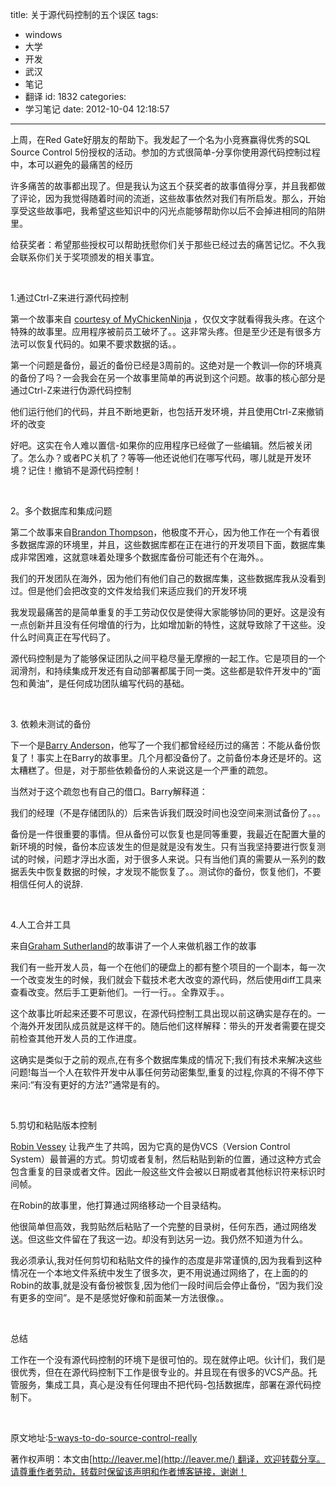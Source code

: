 title: 关于源代码控制的五个误区
tags:
  - windows
  - 大学
  - 开发
  - 武汉
  - 笔记
  - 翻译
id: 1832
categories:
  - 学习笔记
date: 2012-10-04 12:18:57
---

上周，在Red Gate好朋友的帮助下。我发起了一个名为小竞赛赢得优秀的SQL  Source Control 5份授权的活动。参加的方式很简单-分享你使用源代码控制过程中，本可以避免的最痛苦的经历

许多痛苦的故事都出现了。但是我认为这五个获奖者的故事值得分享，并且我都做了评论，因为我觉得随着时间的流逝，这些故事依然对我们有所启发。那么，开始享受这些故事吧，我希望这些知识中的闪光点能够帮助你以后不会掉进相同的陷阱里。

给获奖者：希望那些授权可以帮助抚慰你们关于那些已经过去的痛苦记忆。不久我会联系你们关于奖项颁发的相关事宜。

&nbsp;

1.通过Ctrl-Z来进行源代码控制

第一个故事来自 [courtesy of MyChickenNinja](http://www.troyhunt.com/2012/09/life-without-source-control-share-your.html#comment-661870477) ，仅仅文字就看得我头疼。在这个特殊的故事里。应用程序被前员工破坏了。。这非常头疼。但是至少还是有很多方法可以恢复代码的。如果不要求数据的话。。

第一个问题是备份，最近的备份已经是3周前的。这绝对是一个教训—你的环境真的备份了吗？一会我会在另一个故事里简单的再说到这个问题。故事的核心部分是通过Ctrl-Z来进行伪源代码控制

他们运行他们的代码，并且不断地更新，也包括开发环境，并且使用Ctrl-Z来撤销坏的改变

好吧。这实在令人难以置信-如果你的应用程序已经做了一些编辑。然后被关闭了。怎么办？或者PC关机了？等等—他还说他们在哪写代码，哪儿就是开发环境？记住！撤销不是源代码控制！

&nbsp;

2。多个数据库和集成问题

第二个故事来自[Brandon Thompson](http://www.troyhunt.com/2012/09/life-without-source-control-share-your.html#comment-661017718)，他极度不开心，因为他工作在一个有着很多数据库源的环境里，并且，这些数据库都在正在进行的开发项目下面，数据库集成非常困难，这就意味着处理多个数据库备份可能还有个在海外。。

我们的开发团队在海外，因为他们有他们自己的数据库集，这些数据库我从没看到过。但是他们会把改变的文件发给我们来适应我们的开发环境

我发现最痛苦的是简单重复的手工劳动仅仅是使得大家能够协同的更好。这是没有一点创新并且没有任何增值的行为，比如增加新的特性，这就导致除了干这些。没什么时间真正在写代码了。

源代码控制是为了能够保证团队之间平稳尽量无摩擦的一起工作。它是项目的一个润滑剂，和持续集成开发还有自动部署都属于同一类。这些都是软件开发中的“面包和黄油”，是任何成功团队编写代码的基础。

&nbsp;

3\. 依赖未测试的备份

下一个是[Barry Anderson](http://www.troyhunt.com/2012/09/life-without-source-control-share-your.html#comment-660761685)，他写了一个我们都曾经经历过的痛苦：不能从备份恢复了！事实上在Barry的故事里。几个月都没备份了。之前备份本身还是坏的。这太糟糕了。但是，对于那些依赖备份的人来说这是一个严重的疏忽。

当然对于这个疏忽也有自己的借口。Barry解释道：

我们的经理（不是存储团队的）后来告诉我们既没时间也没空间来测试备份了。。。

备份是一件很重要的事情。但从备份可以恢复也是同等重要，我最近在配置大量的新环境的时候，备份本应该发生的但是就是没有发生。只有当我坚持要进行恢复测试的时候，问题才浮出水面，对于很多人来说。只有当他们真的需要从一系列的数据丢失中恢复数据的时候，才发现不能恢复了。。测试你的备份，恢复他们，不要相信任何人的说辞.

&nbsp;

4.人工合并工具

来自[Graham Sutherland](http://www.troyhunt.com/2012/09/life-without-source-control-share-your.html#comment-660732156)的故事讲了一个人来做机器工作的故事

我们有一些开发人员，每一个在他们的硬盘上的都有整个项目的一个副本，每一次一个改变发生的时候，我们就会下载技术老大改变的源代码，然后使用diff工具来查看改变。然后手工更新他们。一行一行。。全靠双手。。

这个故事比听起来还要不可思议，在源代码控制工具出现以前这确实是存在的。一个海外开发团队成员就是这样干的。随后他们这样解释：带头的开发者需要在提交前检查其他开发人员的工作进度。

这确实是类似于之前的观点,在有多个数据库集成的情况下;我们有技术来解决这些问题!每当一个人在软件开发中从事任何劳动密集型,重复的过程,你真的不得不停下来问:“有没有更好的方法?”通常是有的。

&nbsp;

5.剪切和粘贴版本控制

[Robin Vessey](http://www.troyhunt.com/2012/09/life-without-source-control-share-your.html#comment-660687452) 让我产生了共鸣，因为它真的是伪VCS（Version Control System）最普遍的方式。剪切或者复制，然后粘贴到新的位置，通过这种方式会包含重复的目录或者文件。因此一般这些文件会被以日期或者其他标识符来标识时间帧。

在Robin的故事里，他打算通过网络移动一个目录结构。

他很简单但高效，我剪贴然后粘贴了一个完整的目录树，任何东西，通过网络发送。但这些文件留在了我这一边。却没有到达另一边。我仍然不知道为什么。

我必须承认,我对任何剪切和粘贴文件的操作的态度是非常谨慎的,因为我看到这种情况在一个本地文件系统中发生了很多次，更不用说通过网络了，在上面的的Robin的故事,就是没有备份被恢复,因为他们一段时间后会停止备份，“因为我们没有更多的空间”。是不是感觉好像和前面某一方法很像。。

&nbsp;

总结

工作在一个没有源代码控制的环境下是很可怕的。现在就停止吧。伙计们，我们是很优秀，但在在源代码控制下工作是很专业的。并且现在有很多的VCS产品。托管服务，集成工具，真心是没有任何理由不把代码-包括数据库，部署在源代码控制下。

&nbsp;

原文地址:[5-ways-to-do-source-control-really](http://www.troyhunt.com/2012/10/5-ways-to-do-source-control-really.html)

著作权声明：本文由[http://leaver.me](http://leaver.me/) 翻译，欢迎转载分享。请尊重作者劳动，转载时保留该声明和作者博客链接，谢谢！